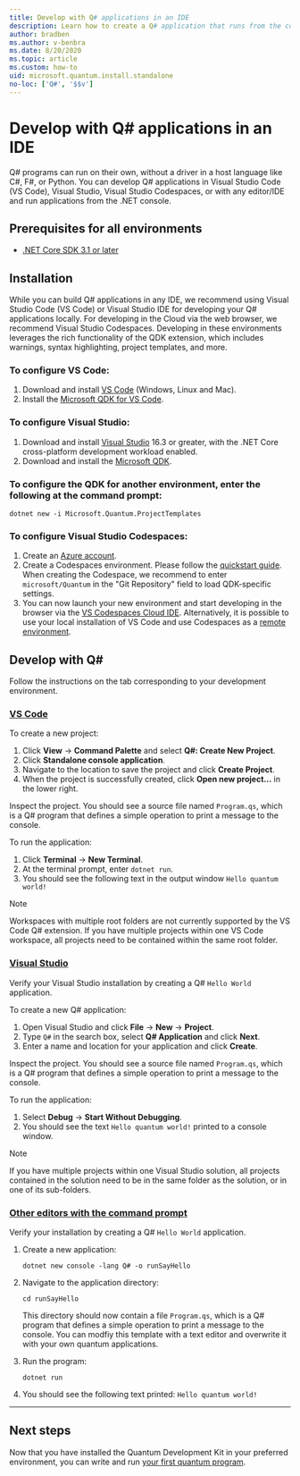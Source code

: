 ```yaml
---
title: Develop with Q# applications in an IDE
description: Learn how to create a Q# application that runs from the command prompt.
author: bradben
ms.author: v-benbra
ms.date: 8/20/2020
ms.topic: article
ms.custom: how-to
uid: microsoft.quantum.install.standalone
no-loc: ['Q#', '$$v']
---
```


# Develop with Q# applications in an IDE

Q# programs can run on their own, without a driver in a host language like C#, F#, or Python. You can develop Q# applications in Visual Studio Code (VS Code), Visual Studio, Visual Studio Codespaces, or with any editor/IDE and run applications from the .NET console. 

## Prerequisites for all environments

- [.NET Core SDK 3.1 or later](https://www.microsoft.com/net/download)

## Installation

While you can build Q# applications in any IDE, we recommend using Visual Studio Code (VS Code) or Visual Studio IDE for developing your Q# applications locally. For developing in the Cloud via the web browser, we recommend Visual Studio Codespaces. Developing in these environments leverages the rich functionality of the QDK extension, which includes warnings, syntax highlighting, project templates, and more. 

### To configure VS Code:

1. Download and install [VS Code](https://code.visualstudio.com/download) (Windows, Linux and Mac).
2. Install the [Microsoft QDK for VS Code](https://marketplace.visualstudio.com/items?itemName=quantum.quantum-devkit-vscode).

### To configure Visual Studio:

1. Download and install [Visual Studio](https://visualstudio.microsoft.com/downloads/) 16.3 or greater, with the .NET Core cross-platform development workload enabled.
2. Download and install the [Microsoft QDK](https://marketplace.visualstudio.com/items?itemName=quantum.DevKit).

### To configure the QDK for another environment, enter the following at the command prompt:

```dotnetcli
dotnet new -i Microsoft.Quantum.ProjectTemplates
```

### To configure Visual Studio Codespaces:

1. Create an [Azure account](https://azure.microsoft.com/free/).
2. Create a Codespaces environment. Please follow the [quickstart guide](https://docs.microsoft.com/visualstudio/codespaces/quickstarts/browser). When creating the Codespace, we recommend to enter `microsoft/Quantum` in the "Git Repository" field to load QDK-specific settings.
3. You can now launch your new environment and start developing in the browser via the [VS Codespaces Cloud IDE](https://online.visualstudio.com/environments). Alternatively, it is possible to use your local installation of VS Code and use Codespaces as a [remote environment](https://docs.microsoft.com/visualstudio/online/how-to/vscode).

## Develop with Q#

Follow the instructions on the tab corresponding to your development environment.

### [VS Code](#tab/tabid-vscode)

To create a new project:

1. Click **View** -> **Command Palette** and select **Q#: Create New Project**.
2. Click **Standalone console application**.
3. Navigate to the location to save the project and click **Create Project**.
4. When the project is successfully created, click **Open new project...** in the lower right.

Inspect the project. You should see a source file named `Program.qs`, which is a Q# program that defines a simple operation to print a message to the console.

To run the application:

1. Click **Terminal** -> **New Terminal**.
2. At the terminal prompt, enter `dotnet run`.
3. You should see the following text in the output window `Hello quantum world!`

> [!NOTE]
> Workspaces with multiple root folders are not currently supported by the VS Code Q# extension. If you have multiple projects within one VS Code workspace, all projects need to be contained within the same root folder.

### [Visual Studio](#tab/tabid-vs)

Verify your Visual Studio installation by creating a Q# `Hello World` application.

To create a new Q# application:

1. Open Visual Studio and click **File** -> **New** -> **Project**.
2. Type `Q#` in the search box, select **Q# Application** and click **Next**.
3. Enter a name and location for your application and click **Create**.


Inspect the project. You should see a source file named `Program.qs`, which is a Q# program that defines a simple operation to print a message to the console.

To run the application:

1. Select **Debug** -> **Start Without Debugging**.
2. You should see the text `Hello quantum world!` printed to a console window.

> [!NOTE]
> If you have multiple projects within one Visual Studio solution, all projects contained in the solution need to be in the same folder as the solution, or in one of its sub-folders.  

### [Other editors with the command prompt](#tab/tabid-cmdline)

Verify your installation by creating a Q# `Hello World` application.

1. Create a new application:

    ```dotnetcli
    dotnet new console -lang Q# -o runSayHello
    ```

1. Navigate to the application directory:

    ```dotnetcli
    cd runSayHello
    ```

    This directory should now contain a file `Program.qs`, which is a Q# program that defines a simple operation to print a message to the console. You can modfiy this template with a text editor and overwrite it with your own quantum applications. 

1. Run the program:

    ```dotnetcli
    dotnet run
    ```

1. You should see the following text printed: `Hello quantum world!`

***

## Next steps

Now that you have installed the Quantum Development Kit in your preferred environment, you can write and run [your first quantum program](xref:microsoft.quantum.quickstarts.qrng).
